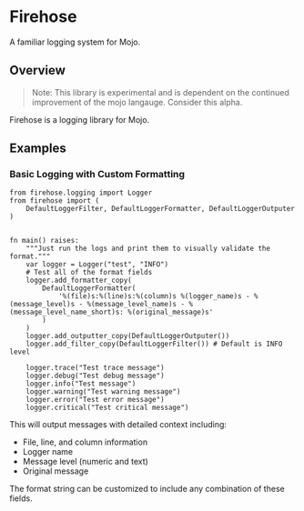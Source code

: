 # Firehose

A familiar logging system for Mojo.

## Overview
> Note: This library is experimental and is dependent on the continued improvement
of the mojo langauge. Consider this alpha.

Firehose is a logging library for Mojo.

## Examples

### Basic Logging with Custom Formatting
```mojo
from firehose.logging import Logger
from firehose import (
    DefaultLoggerFilter, DefaultLoggerFormatter, DefaultLoggerOutputer
)


fn main() raises:
    """Just run the logs and print them to visually validate the format."""
    var logger = Logger("test", "INFO")
    # Test all of the format fields
    logger.add_formatter_copy(
        DefaultLoggerFormatter(
            '%(file)s:%(line)s:%(column)s %(logger_name)s - %(message_level)s - %(message_level_name)s - %(message_level_name_short)s: %(original_message)s'
        )
    )
    logger.add_outputter_copy(DefaultLoggerOutputer())
    logger.add_filter_copy(DefaultLoggerFilter()) # Default is INFO level

    logger.trace("Test trace message")
    logger.debug("Test debug message")
    logger.info("Test message")
    logger.warning("Test warning message")
    logger.error("Test error message")
    logger.critical("Test critical message")

```

This will output messages with detailed context including:
- File, line, and column information
- Logger name
- Message level (numeric and text)
- Original message

The format string can be customized to include any combination of these fields.